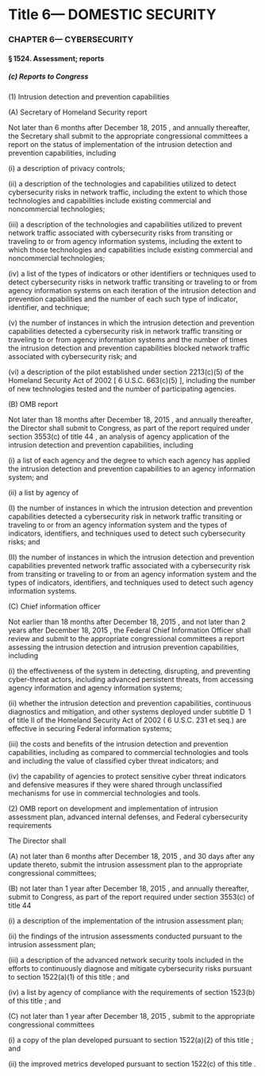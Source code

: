 
# Title 6— DOMESTIC SECURITY
### CHAPTER 6— CYBERSECURITY
#### § 1524. Assessment; reports
##### (c) Reports to Congress

(1) Intrusion detection and prevention capabilities

(A) Secretary of Homeland Security report

Not later than 6 months after December 18, 2015 , and annually thereafter, the Secretary shall submit to the appropriate congressional committees a report on the status of implementation of the intrusion detection and prevention capabilities, including

(i) a description of privacy controls;

(ii) a description of the technologies and capabilities utilized to detect cybersecurity risks in network traffic, including the extent to which those technologies and capabilities include existing commercial and noncommercial technologies;

(iii) a description of the technologies and capabilities utilized to prevent network traffic associated with cybersecurity risks from transiting or traveling to or from agency information systems, including the extent to which those technologies and capabilities include existing commercial and noncommercial technologies;

(iv) a list of the types of indicators or other identifiers or techniques used to detect cybersecurity risks in network traffic transiting or traveling to or from agency information systems on each iteration of the intrusion detection and prevention capabilities and the number of each such type of indicator, identifier, and technique;

(v) the number of instances in which the intrusion detection and prevention capabilities detected a cybersecurity risk in network traffic transiting or traveling to or from agency information systems and the number of times the intrusion detection and prevention capabilities blocked network traffic associated with cybersecurity risk; and

(vi) a description of the pilot established under section 2213(c)(5) of the Homeland Security Act of 2002 [ 6 U.S.C. 663(c)(5) ], including the number of new technologies tested and the number of participating agencies.

(B) OMB report

Not later than 18 months after December 18, 2015 , and annually thereafter, the Director shall submit to Congress, as part of the report required under section 3553(c) of title 44 , an analysis of agency application of the intrusion detection and prevention capabilities, including

(i) a list of each agency and the degree to which each agency has applied the intrusion detection and prevention capabilities to an agency information system; and

(ii) a list by agency of

(I) the number of instances in which the intrusion detection and prevention capabilities detected a cybersecurity risk in network traffic transiting or traveling to or from an agency information system and the types of indicators, identifiers, and techniques used to detect such cybersecurity risks; and

(II) the number of instances in which the intrusion detection and prevention capabilities prevented network traffic associated with a cybersecurity risk from transiting or traveling to or from an agency information system and the types of indicators, identifiers, and techniques used to detect such agency information systems.

(C) Chief information officer

Not earlier than 18 months after December 18, 2015 , and not later than 2 years after December 18, 2015 , the Federal Chief Information Officer shall review and submit to the appropriate congressional committees a report assessing the intrusion detection and intrusion prevention capabilities, including

(i) the effectiveness of the system in detecting, disrupting, and preventing cyber-threat actors, including advanced persistent threats, from accessing agency information and agency information systems;

(ii) whether the intrusion detection and prevention capabilities, continuous diagnostics and mitigation, and other systems deployed under subtitle D  1 of title II of the Homeland Security Act of 2002 ( 6 U.S.C. 231 et seq.) are effective in securing Federal information systems;

(iii) the costs and benefits of the intrusion detection and prevention capabilities, including as compared to commercial technologies and tools and including the value of classified cyber threat indicators; and

(iv) the capability of agencies to protect sensitive cyber threat indicators and defensive measures if they were shared through unclassified mechanisms for use in commercial technologies and tools.

(2) OMB report on development and implementation of intrusion assessment plan, advanced internal defenses, and Federal cybersecurity requirements

The Director shall

(A) not later than 6 months after December 18, 2015 , and 30 days after any update thereto, submit the intrusion assessment plan to the appropriate congressional committees;

(B) not later than 1 year after December 18, 2015 , and annually thereafter, submit to Congress, as part of the report required under section 3553(c) of title 44

(i) a description of the implementation of the intrusion assessment plan;

(ii) the findings of the intrusion assessments conducted pursuant to the intrusion assessment plan;

(iii) a description of the advanced network security tools included in the efforts to continuously diagnose and mitigate cybersecurity risks pursuant to section 1522(a)(1) of this title ; and

(iv) a list by agency of compliance with the requirements of section 1523(b) of this title ; and

(C) not later than 1 year after December 18, 2015 , submit to the appropriate congressional committees

(i) a copy of the plan developed pursuant to section 1522(a)(2) of this title ; and

(ii) the improved metrics developed pursuant to section 1522(c) of this title .
